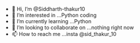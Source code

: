 - 👋 Hi, I’m @Siddharth-thakur10
- 👀 I’m interested in ...Python coding
- 🌱 I’m currently learning ...Python
- 💞️ I’m looking to collaborate on ...nothing right now
- 📫 How to reach me ...insta @sid_thakur_10

<!---
Siddharth-thakur10/Siddharth-thakur10 is a ✨ special ✨ repository because its `README.md` (this file) appears on your GitHub profile.
You can click the Preview link to take a look at your changes.
--->
